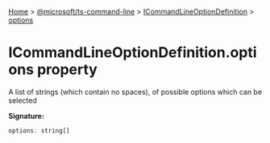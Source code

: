 [Home](./index) &gt; [@microsoft/ts-command-line](ts-command-line.md) &gt; [ICommandLineOptionDefinition](ts-command-line.icommandlineoptiondefinition.md) &gt; [options](ts-command-line.icommandlineoptiondefinition.options.md)

# ICommandLineOptionDefinition.options property

A list of strings (which contain no spaces), of possible options which can be selected

**Signature:**
```javascript
options: string[]
```
